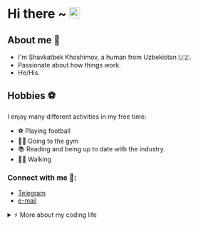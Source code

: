 # Hi there ~ <img src="https://user-images.githubusercontent.com/1303154/88677602-1635ba80-d120-11ea-84d8-d263ba5fc3c0.gif" width="24px" alt="hi">

## About me 🤔
- I'm Shavkatbek Khoshimov, a human from Uzbekistan 🇺🇿.
- Passionate about how things work.
- He/His.

## Hobbies ⚽️
I enjoy many different activities in my free time:
* ⚽️ Playing football
* 🏋️‍♀️ Going to the gym
* 📚 Reading and being up to date with the industry.
* 🚶🏻 Walking

### Connect with me 📱:
- [Telegram](https://telegram.me/khoshimov23)
- [e-mail](khashimov023@gmail.com)

<details>
<summary>⚡️ More about my coding life</summary>
<br />

![Top Langs](https://github-readme-stats.vercel.app/api/top-langs/?username=khashimov23&layout=compact&hide=css,html)

![Khoshimov's github stats](https://github-readme-stats.vercel.app/api?username=khashimov23&count_private=true&show_icons=true&theme=onedark)

</details>
